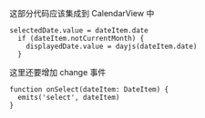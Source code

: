 这部分代码应该集成到 CalendarView 中

```
selectedDate.value = dateItem.date
  if (dateItem.notCurrentMonth) {
    displayedDate.value = dayjs(dateItem.date)
  }
```

这里还要增加 change 事件

```
function onSelect(dateItem: DateItem) {
  emits('select', dateItem)
}
```
